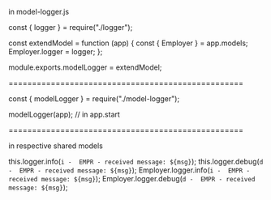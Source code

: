 in model-logger.js

const { logger } = require("./logger");

const extendModel = function (app) {
    const { Employer } = app.models;
    Employer.logger = logger;
};
  
module.exports.modelLogger = extendModel;

==================================================

const { modelLogger } = require("./model-logger");

modelLogger(app);  // in app.start

==================================================

in respective shared models

this.logger.info(`i -  EMPR - received message: ${msg}`);
this.logger.debug(`d -  EMPR - received message: ${msg}`);
Employer.logger.info(`i -  EMPR - received message: ${msg}`);
Employer.logger.debug(`d -  EMPR - received message: ${msg}`);
